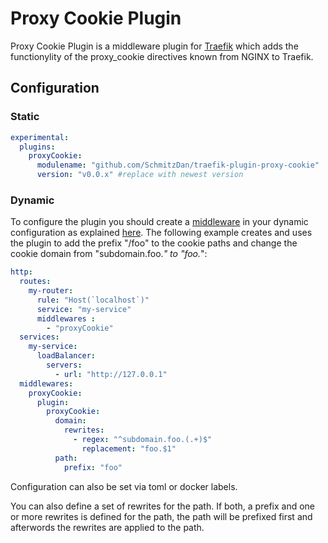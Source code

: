 # Proxy Cookie Plugin

Proxy Cookie Plugin is a middleware plugin for [Traefik](https://traefik.io) which adds the functionylity of the proxy_cookie directives known from NGINX to Traefik.


## Configuration

### Static

```yaml
experimental:
  plugins:
    proxyCookie:
      modulename: "github.com/SchmitzDan/traefik-plugin-proxy-cookie"
      version: "v0.0.x" #replace with newest version
```

### Dynamic

To configure the  plugin you should create a [middleware](https://docs.traefik.io/middlewares/overview/) in your dynamic configuration as explained [here](https://docs.traefik.io/middlewares/overview/). 
The following example creates and uses the plugin to add the prefix "/foo" to the cookie paths and change the cookie domain from "subdomain.foo.*" to "foo.*":

```yaml
http:
  routes:
    my-router:
      rule: "Host(`localhost`)"
      service: "my-service"
      middlewares : 
        - "proxyCookie"
  services:
    my-service:
      loadBalancer:
        servers:
          - url: "http://127.0.0.1"
  middlewares:
    proxyCookie:
      plugin:
        proxyCookie:
          domain:
            rewrites:
              - regex: "^subdomain.foo.(.+)$"
                replacement: "foo.$1"
          path:
            prefix: "foo"
```

Configuration can also be set via toml or docker labels.

You can also define a set of rewrites for the path. If both, a prefix and one or more rewrites is defined for the path, the path will be prefixed first and afterwords the rewrites are applied to the path.
